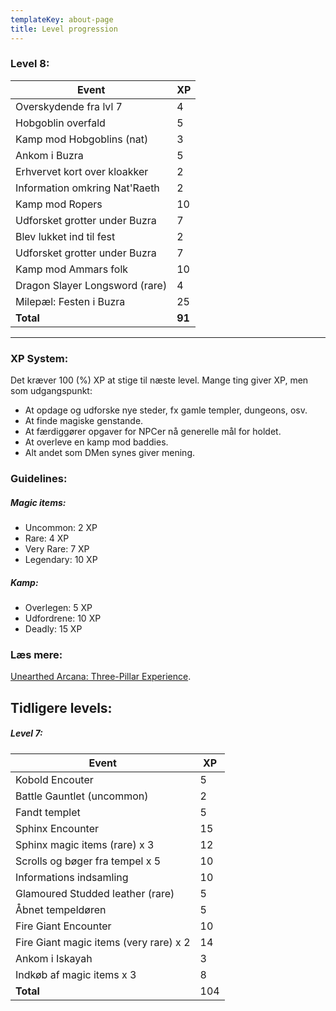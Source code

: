 ```yaml
---
templateKey: about-page
title: Level progression
---
```

### Level 8:

| Event                         | XP     |
| ----------------------------- | ------ |
| Overskydende fra lvl 7        | 4      |
| Hobgoblin overfald            | 5      |
| Kamp mod Hobgoblins (nat)     | 3      |
| Ankom i Buzra                 | 5      |
| Erhvervet kort over kloakker  | 2      |
| Information omkring Nat'Raeth | 2      |
| Kamp mod Ropers               | 10     |
| Udforsket grotter under Buzra | 7      |
| Blev lukket ind til fest | 2      |
| Udforsket grotter under Buzra | 7      |
| Kamp mod Ammars folk | 10      |
| Dragon Slayer Longsword (rare) | 4      |
| Milepæl: Festen i Buzra | 25      |
| **Total**                     | **91** |

- - -

### XP System:

Det kræver 100 (%) XP at stige til næste level. Mange ting giver XP, men som udgangspunkt:

* At opdage og udforske nye steder, fx gamle templer, dungeons, osv.
* At finde magiske genstande.
* At færdiggører opgaver for NPCer nå generelle mål for holdet.
* At overleve en kamp mod baddies.
* Alt andet som DMen synes giver mening.

### Guidelines:

##### Magic items:

* Uncommon: 2 XP
* Rare: 4 XP
* Very Rare: 7 XP
* Legendary: 10 XP

##### Kamp:

* Overlegen: 5 XP
* Udfordrene: 10 XP
* Deadly: 15 XP

### Læs mere:

[Unearthed Arcana: Three-Pillar	
Experience](http://media.wizards.com/2017/dnd/downloads/UA-ThreePillarXP.pdf).

## Tidligere levels:

##### Level 7:

| Event                                  | XP  |
| -------------------------------------- | --- |
| Kobold Encouter                        | 5   |
| Battle Gauntlet (uncommon)             | 2   |
| Fandt templet                          | 5   |
| Sphinx Encounter                       | 15  |
| Sphinx magic items (rare) x 3          | 12  |
| Scrolls og bøger fra tempel x 5        | 10  |
| Informations indsamling                | 10  |
| Glamoured Studded leather (rare)       | 5   |
| Åbnet tempeldøren                      | 5   |
| Fire Giant Encounter                   | 10  |
| Fire Giant magic items (very rare) x 2 | 14  |
| Ankom i Iskayah                        | 3   |
| Indkøb af magic items x 3              | 8   |
| **Total**                              | 104 |
